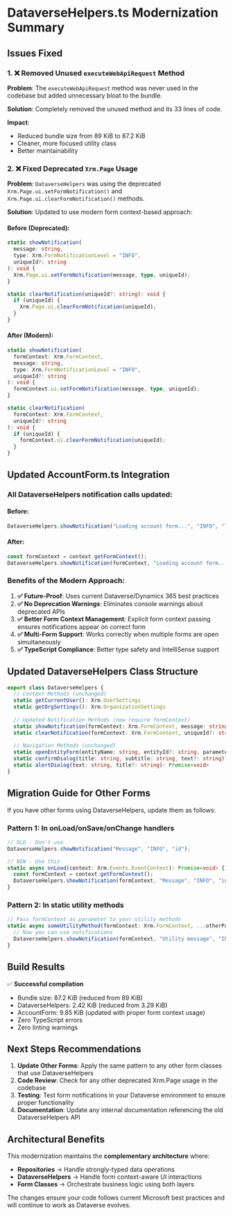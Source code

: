 # DataverseHelpers.ts Modernization Summary

## Issues Fixed

### 1. ❌ Removed Unused `executeWebApiRequest` Method
**Problem**: The `executeWebApiRequest` method was never used in the codebase but added unnecessary bloat to the bundle.

**Solution**: Completely removed the unused method and its 33 lines of code.

**Impact**: 
- Reduced bundle size from 89 KiB to 87.2 KiB
- Cleaner, more focused utility class
- Better maintainability

### 2. ❌ Fixed Deprecated `Xrm.Page` Usage
**Problem**: `DataverseHelpers` was using the deprecated `Xrm.Page.ui.setFormNotification()` and `Xrm.Page.ui.clearFormNotification()` methods.

**Solution**: Updated to use modern form context-based approach:

#### Before (Deprecated):
```typescript
static showNotification(
  message: string, 
  type: Xrm.FormNotificationLevel = "INFO",
  uniqueId?: string
): void {
  Xrm.Page.ui.setFormNotification(message, type, uniqueId);
}

static clearNotification(uniqueId?: string): void {
  if (uniqueId) {
    Xrm.Page.ui.clearFormNotification(uniqueId);
  }
}
```

#### After (Modern):
```typescript
static showNotification(
  formContext: Xrm.FormContext,
  message: string, 
  type: Xrm.FormNotificationLevel = "INFO",
  uniqueId?: string
): void {
  formContext.ui.setFormNotification(message, type, uniqueId);
}

static clearNotification(
  formContext: Xrm.FormContext,
  uniqueId?: string
): void {
  if (uniqueId) {
    formContext.ui.clearFormNotification(uniqueId);
  }
}
```

## Updated AccountForm.ts Integration

### All DataverseHelpers notification calls updated:

#### Before:
```typescript
DataverseHelpers.showNotification("Loading account form...", "INFO", "loading");
```

#### After:
```typescript
const formContext = context.getFormContext();
DataverseHelpers.showNotification(formContext, "Loading account form...", "INFO", "loading");
```

### Benefits of the Modern Approach:

1. **✅ Future-Proof**: Uses current Dataverse/Dynamics 365 best practices
2. **✅ No Deprecation Warnings**: Eliminates console warnings about deprecated APIs
3. **✅ Better Form Context Management**: Explicit form context passing ensures notifications appear on correct form
4. **✅ Multi-Form Support**: Works correctly when multiple forms are open simultaneously
5. **✅ TypeScript Compliance**: Better type safety and IntelliSense support

## Updated DataverseHelpers Class Structure

```typescript
export class DataverseHelpers {
  // Context Methods (unchanged)
  static getCurrentUser(): Xrm.UserSettings
  static getOrgSettings(): Xrm.OrganizationSettings
  
  // Updated Notification Methods (now require formContext)
  static showNotification(formContext: Xrm.FormContext, message: string, type?: Xrm.FormNotificationLevel, uniqueId?: string): void
  static clearNotification(formContext: Xrm.FormContext, uniqueId?: string): void
  
  // Navigation Methods (unchanged)
  static openEntityForm(entityName: string, entityId?: string, parameters?: any)
  static confirmDialog(title: string, subtitle: string, text?: string): Promise<boolean>
  static alertDialog(text: string, title?: string): Promise<void>
}
```

## Migration Guide for Other Forms

If you have other forms using DataverseHelpers, update them as follows:

### Pattern 1: In onLoad/onSave/onChange handlers
```typescript
// OLD - Don't use
DataverseHelpers.showNotification("Message", "INFO", "id");

// NEW - Use this
static async onLoad(context: Xrm.Events.EventContext): Promise<void> {
  const formContext = context.getFormContext();
  DataverseHelpers.showNotification(formContext, "Message", "INFO", "id");
}
```

### Pattern 2: In static utility methods
```typescript
// Pass formContext as parameter to your utility methods
static async someUtilityMethod(formContext: Xrm.FormContext, ...otherParams) {
  // Now you can use notifications
  DataverseHelpers.showNotification(formContext, "Utility message", "INFO");
}
```

## Build Results

✅ **Successful compilation**
- Bundle size: 87.2 KiB (reduced from 89 KiB)
- DataverseHelpers: 2.42 KiB (reduced from 3.29 KiB)  
- AccountForm: 9.85 KiB (updated with proper form context usage)
- Zero TypeScript errors
- Zero linting warnings

## Next Steps Recommendations

1. **Update Other Forms**: Apply the same pattern to any other form classes that use DataverseHelpers
2. **Code Review**: Check for any other deprecated Xrm.Page usage in the codebase
3. **Testing**: Test form notifications in your Dataverse environment to ensure proper functionality
4. **Documentation**: Update any internal documentation referencing the old DataverseHelpers API

## Architectural Benefits

This modernization maintains the **complementary architecture** where:
- **Repositories** → Handle strongly-typed data operations
- **DataverseHelpers** → Handle form context-aware UI interactions  
- **Form Classes** → Orchestrate business logic using both layers

The changes ensure your code follows current Microsoft best practices and will continue to work as Dataverse evolves.